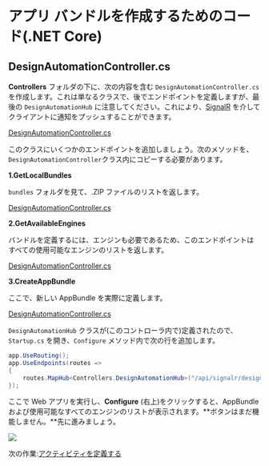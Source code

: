 # アプリ バンドルを作成するためのコード(.NET Core)

## DesignAutomationController.cs

**Controllers** フォルダの下に、次の内容を含む `DesignAutomationController.cs` を作成します。これは単なるクラスで、後でエンドポイントを定義しますが、最後の `DesignAutomationHub` に注意してください。これにより、[SignalR](https://docs.microsoft.com/en-us/aspnet/core/signalr/introduction?view=aspnetcore-3.1) を介してクライアントに通知をプッシュすることができます。

[DesignAutomationController.cs](_snippets/modifymodels/netcore/DesignAutomationController.1.cs ':include :type=code csharp')

このクラスにいくつかのエンドポイントを追加しましょう。次のメソッドを、`DesignAutomationController`クラス内にコピーする必要があります。

**1\.GetLocalBundles**

`bundles` フォルダを見て、.ZIP ファイルのリストを返します。

[DesignAutomationController.cs](_snippets/modifymodels/netcore/DesignAutomationController.2.cs ':include :type=code csharp')

**2\.GetAvailableEngines**

バンドルを定義するには、エンジンも必要であるため、このエンドポイントはすべての使用可能なエンジンのリストを返します。

[DesignAutomationController.cs](_snippets/modifymodels/netcore/DesignAutomationController.3.cs ':include :type=code csharp')

**3\.CreateAppBundle**

ここで、新しい AppBundle を実際に定義します。

[DesignAutomationController.cs](_snippets/modifymodels/netcore/DesignAutomationController.4.cs ':include :type=code csharp')

`DesignAutomationHub` クラスが(このコントローラ内で)定義されたので、`Startup.cs` を開き、`Configure` メソッド内で次の行を追加します。

```csharp
app.UseRouting();
app.UseEndpoints(routes =>
{
    routes.MapHub<Controllers.DesignAutomationHub>("/api/signalr/designautomation");
});
```

ここで Web アプリを実行し、**Configure** (右上)をクリックすると、AppBundle および使用可能なすべてのエンジンのリストが表示されます。**ボタンはまだ機能しません。**先に進みましょう。

![](_media/designautomation/list_engines.png)

次の作業:[アクティビティを定義する](/ja-JP/designautomation/activity/)
